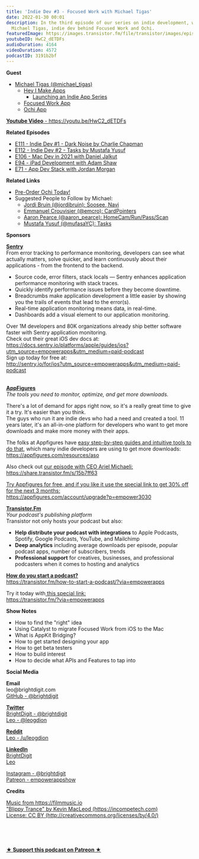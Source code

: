 ```yaml
---
title: 'Indie Dev #3 - Focused Work with Michael Tigas'
date: 2022-01-30 00:01
description: In the third episode of our series on indie development, we chat with
  Michael Tigas, indie dev behind Focused Work and Ochi.
featuredImage: https://images.transistor.fm/file/transistor/images/episode/783603/full_1644244044-artwork.jpg
youtubeID: HwC2_dETDFs
audioDuration: 4164
videoDuration: 4572
podcastID: 3191b2bf
---
```

<p><b>Guest</b></p><ul><li>
<a href="https://twitter.com/michael_tigas">Michael Tigas (@michael_tigas)</a><ul>
<li>
<a href="https://heyimakeapps.com">Hey I Make Apps</a><ul><li><a href="https://heyimakeapps.com/launching-an-indie-app">Launching an Indie App Series</a></li></ul>
</li>
<li><a href="https://focusedwork.app">Focused Work App</a></li>
<li><a href="https://ochithe.app">Ochi App</a></li>
</ul>
</li></ul><p><a href="https://youtu.be/HwC2_dETDFs"><strong>Youtube Video</strong> - https://youtu.be/HwC2_dETDFs</a></p><p><b>Related Episodes</b></p><ul>
<li><a href="https://share.transistor.fm/s/7462e031">E111 - Indie Dev #1 - Dark Noise by Charlie Chapman</a></li>
<li><a href="https://share.transistor.fm/s/995f0297">E112 - Indie Dev #2 - Tasks by Mustafa Yusuf</a></li>
<li><a href="https://share.transistor.fm/s/b9cde87e">E106 - Mac Dev in 2021 with Daniel Jalkut</a></li>
<li><a href="https://share.transistor.fm/s/75a6d9ba">E94 - iPad Development with Adam Shaw</a></li>
<li><a href="https://share.transistor.fm/s/021d08bc">E71 - App Dev Stack with Jordan Morgan</a></li>
</ul><p><b>Related Links</b></p><ul>
<li><a href="https://apps.apple.com/app/id1603024803">Pre-Order Ochi Today!</a></li>
<li>Suggested People to Follow by Michael:<ul>
<li><a href="https://twitter.com/jordibruin">Jordi Bruin (@jordibruin): Soosee, Navi</a></li>
<li><a href="https://twitter.com/emcro">Emmanuel Crouvisier (@emcro): CardPointers</a></li>
<li><a href="https://twitter.com/aaron_pearce">Aaron Pearce (@aaron_pearce): HomeCam/Run/Pass/Scan</a></li>
<li><a href="https://twitter.com/mufasaYC">Mustafa Yusuf (@mufasaYC): Tasks</a></li>
</ul>
</li>
</ul><p><b>Sponsors</b></p><p><a href="http://sentry.io/for/ios?utm_source=empowerapps&amp;utm_medium=paid-podcast"><strong>Sentry</strong></a><strong><br></strong>From error tracking to performance monitoring, developers can see what actually matters, solve quicker, and learn continuously about their applications - from the frontend to the backend.</p><ul>
<li>Source code, error filters, stack locals — Sentry enhances application performance monitoring with stack traces.</li>
<li>Quickly identify performance issues before they become downtime. </li>
<li>Breadcrumbs make application development a little easier by showing you the trails of events that lead to the error(s).</li>
<li>Real-time application monitoring means data, in real-time. </li>
<li>Dashboards add a visual element to our application monitoring.</li>
</ul><p>Over 1M developers and 80K organizations already ship better software faster with Sentry application monitoring. <br>Check out their great iOS dev docs at:<br><a href="https://docs.sentry.io/platforms/apple/guides/ios?utm_source=empowerapps&amp;utm_medium=paid-podcast">https://docs.sentry.io/platforms/apple/guides/ios?utm_source=empowerapps&amp;utm_medium=paid-podcast</a><br>Sign up today for free at:<br><a href="http://sentry.io/for/ios?utm_source=empowerapps&amp;utm_medium=paid-podcast">http://sentry.io/for/ios?utm_source=empowerapps&amp;utm_medium=paid-podcast</a></p><p><br><a href="https://appfigures.com/account/upgrade?p=empower3030"><strong>AppFigures</strong></a><strong><br></strong><em>The tools you need to monitor, optimize, and get more downloads.</em><strong></strong></p><p>There's a lot of demand for apps right now, so it's a really great time to give it a try. It's easier than you think.<br>The guys who run it are indie devs who had a need and created a tool. 11 years later, it's an all-in-one platform for developers who want to get more downloads and make more money with their apps.</p><p>The folks at Appfigures have <a href="https://appfigures.com/resources/aso">easy step-by-step guides and intuitive tools to do that</a>, which many indie developers are using to get more downloads:<br><a href="https://appfigures.com/resources/aso">https://appfigures.com/resources/aso</a></p><p>Also check out <a href="https://share.transistor.fm/s/15b7ff63">our episode with CEO Ariel Michaeli:<br>https://share.transistor.fm/s/15b7ff63</a></p><p><a href="https://appfigures.com/account/upgrade?p=empower3030">Try Appfigures for free, and if you like it use the special link to get 30% off for the next 3 months:</a><a href="https://www.linode.com/?r=97e09acbd5d304d87dadef749491d245e71c74e7"><br></a><a href="https://appfigures.com/account/upgrade?p=empower3030">https://appfigures.com/account/upgrade?p=empower3030</a></p><p><a href="https://transistor.fm/?via=empowerapps"><strong>Transistor.Fm</strong></a><br><em>Your podcast's publishing platform<br></em>Transistor not only hosts your podcast but also:</p><ul>
<li>
<strong>Help distribute your podcast with integrations</strong> to Apple Podcasts, Spotify, Google Podcasts, YouTube, and Mailchimp</li>
<li>
<strong>Deep analytics</strong> including average downloads per episode, popular podcast apps, number of subscribers, trends</li>
<li>
<strong>Professional support</strong> for creatives, businesses, and professional podcasters when it comes to hosting and analytics</li>
</ul><p><a href="https://transistor.fm/how-to-start-a-podcast/?via=empowerapps"><strong>How do you start a podcast?</strong></a><br><a href="https://transistor.fm/how-to-start-a-podcast/?via=empowerapps">https://transistor.fm/how-to-start-a-podcast/?via=empowerapps</a></p><p>Try it today with<a href="https://transistor.fm/?via=empowerapps"> this special link:</a><br><a href="https://transistor.fm/?via=empowerapps">https://transistor.fm/?via=empowerapps</a></p><p><b>Show Notes</b></p><ul>
<li>How to find the "right" idea</li>
<li>Using Catalyst to migrate Focused Work from iOS to the Mac</li>
<li>What is AppKit Bridging?</li>
<li>How to get started designing your app</li>
<li>How to get beta testers</li>
<li>How to build interest</li>
<li>How to decide what APIs and Features to tap into</li>
</ul><p><b>Social Media</b></p><p><strong>Email</strong><br>leo@brightdigit.com<br><a href="https://github.com/brightdigit">GitHub - @brightdigit</a></p><p><a href="https://twitter.com/brightdigit"><strong>Twitter </strong><br>BrightDigit - @brightdigit</a><br><a href="https://twitter.com/leogdion">Leo - @leogdion</a></p><p><a href="https://www.reddit.com/user/leogdion"><strong>Reddit</strong><br>Leo - /u/leogdion</a></p><p><a href="https://www.linkedin.com/company/bright-digit"><strong>LinkedIn</strong><br>BrightDigit</a><br><a href="https://www.linkedin.com/in/leogdion/">Leo</a></p><p><a href="https://www.instagram.com/brightdigit/">Instagram - @brightdigit</a><br><a href="https://www.patreon.com/empowerappsshow">Patreon - empowerappshow</a></p><p><b>Credits</b></p><p><a href="https://filmmusic.io/">Music from https://filmmusic.io</a><br><a href="https://incompetech.com/">"Blippy Trance" by Kevin MacLeod (https://incompetech.com)</a><br><a href="http://creativecommons.org/licenses/by/4.0/">License: CC BY (http://creativecommons.org/licenses/by/4.0/)</a></p><p><br></p><p><br></p><p><strong><a href="https://www.patreon.com/empowerappsshow" rel="payment" title="★ Support this podcast on Patreon ★">★ Support this podcast on Patreon ★</a></strong></p>
      
